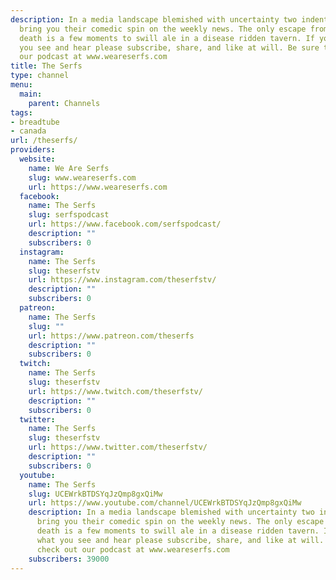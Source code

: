 ```yaml
---
description: In a media landscape blemished with uncertainty two indentured plebs
  bring you their comedic spin on the weekly news. The only escape from the black
  death is a few moments to swill ale in a disease ridden tavern. If you like what
  you see and hear please subscribe, share, and like at will. Be sure to check out
  our podcast at www.weareserfs.com
title: The Serfs
type: channel
menu:
  main:
    parent: Channels
tags:
- breadtube
- canada
url: /theserfs/
providers:
  website:
    name: We Are Serfs
    slug: www.weareserfs.com
    url: https://www.weareserfs.com
  facebook:
    name: The Serfs
    slug: serfspodcast
    url: https://www.facebook.com/serfspodcast/
    description: ""
    subscribers: 0
  instagram:
    name: The Serfs
    slug: theserfstv
    url: https://www.instagram.com/theserfstv/
    description: ""
    subscribers: 0
  patreon:
    name: The Serfs
    slug: ""
    url: https://www.patreon.com/theserfs
    description: ""
    subscribers: 0
  twitch:
    name: The Serfs
    slug: theserfstv
    url: https://www.twitch.com/theserfstv/
    description: ""
    subscribers: 0
  twitter:
    name: The Serfs
    slug: theserfstv
    url: https://www.twitter.com/theserfstv/
    description: ""
    subscribers: 0
  youtube:
    name: The Serfs
    slug: UCEWrkBTDSYqJzQmp8gxQiMw
    url: https://www.youtube.com/channel/UCEWrkBTDSYqJzQmp8gxQiMw
    description: In a media landscape blemished with uncertainty two indentured plebs
      bring you their comedic spin on the weekly news. The only escape from the black
      death is a few moments to swill ale in a disease ridden tavern. If you like
      what you see and hear please subscribe, share, and like at will. Be sure to
      check out our podcast at www.weareserfs.com
    subscribers: 39000
---
```

